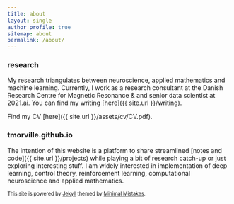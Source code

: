 ```yaml
---
title: about
layout: single
author_profile: true
sitemap: about
permalink: /about/
---
```


### research
My research triangulates between neuroscience, applied mathematics and machine learning. Currently, I work as a research consultant at the Danish Research Centre for Magnetic Resonance & and senior data scientist at 2021.ai. You can find my writing [here]({{ site.url }}/writing). 

Find my CV [here]({{ site.url }}/assets/cv/CV.pdf). 

### tmorville.github.io
The intention of this website is a platform to share streamlined [notes and code]({{ site.url }}/projects) while playing a bit of research catch-up or just exploring interesting stuff. I am widely interested in implementation of deep learning, control theory, reinforcement learning, computational neuroscience and applied mathematics. 


<span style="font-size:0.8em;"> This site is powered by [Jekyll](https://jekyllrb.com/) themed by [Minimal Mistakes](https://mmistakes.github.io/minimal-mistakes/). </span>